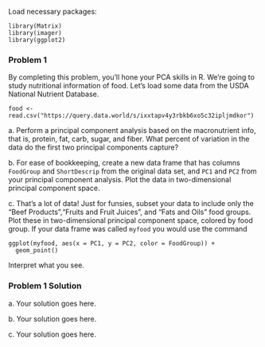 Load necessary packages:

    library(Matrix)
    library(imager)
    library(ggplot2)

### Problem 1

By completing this problem, you’ll hone your PCA skills in R. We’re
going to study nutritional information of food. Let’s load some data
from the USDA National Nutrient Database.

    food <- read.csv("https://query.data.world/s/ixxtapv4y3rbkb6xo5c32ipljmdkor")

a\. Perform a principal component analysis based on the macronutrient
info, that is, protein, fat, carb, sugar, and fiber. What percent of
variation in the data do the first two principal components capture?

b\. For ease of bookkeeping, create a new data frame that has columns
`FoodGroup` and `ShortDescrip` from the original data set, and `PC1` and
`PC2` from your principal component analysis. Plot the data in
two-dimensional principal component space.

c\. That’s a lot of data! Just for funsies, subset your data to include
only the “Beef Products”,“Fruits and Fruit Juices”, and “Fats and Oils”
food groups. Plot these in two-dimensional principal component space,
colored by food group. If your data frame was called `myfood` you would
use the command

    ggplot(myfood, aes(x = PC1, y = PC2, color = FoodGroup)) +
      geom_point()

Interpret what you see.

### Problem 1 Solution

a\. Your solution goes here.

b\. Your solution goes here.

c\. Your solution goes here.

